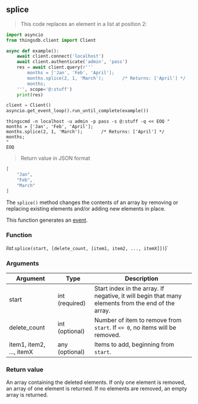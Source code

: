 ## splice

> This code replaces an element in a list at position 2:

```python
import asyncio
from thingsdb.client import Client

async def example():
    await client.connect('localhost')
    await client.authenticate('admin', 'pass')
    res = await client.query(r'''
        months = ['Jan', 'Feb', 'April'];
        months.splice(2, 1, 'March');       /* Returns: ['April'] */
        months;
    ''', scope='@:stuff')
    print(res)

client = Client()
asyncio.get_event_loop().run_until_complete(example())
```

```shell
thingscmd -n localhost -u admin -p pass -s @:stuff -q << EOQ "
months = ['Jan', 'Feb', 'April'];
months.splice(2, 1, 'March');       /* Returns: ['April'] */
months;
"
EOQ
```

> Return value in JSON format

```json
[
    "Jan",
    "Feb",
    "March"
]
```

The `splice()` method changes the contents of an array by removing or replacing
existing elements and/or adding new elements in place.

This function generates an [event](#events).

### Function
*list*.`splice(start, [delete_count, [item1, item2, ..., itemX]])`)`

### Arguments
Argument | Type | Description
-------- | ---- | -----------
start | int (required) | Start index in the array. If negative, it will begin that many elements from the end of the array.
delete_count | int (optional) | Number of item to remove from `start`. If `<= 0`, no items will be removed.
item1, item2, ..., itemX | any (optional) | Items to add, beginning from `start`.

### Return value
An array containing the deleted elements. If only one element is removed,
an array of one element is returned. If no elements are removed, an empty array is returned.